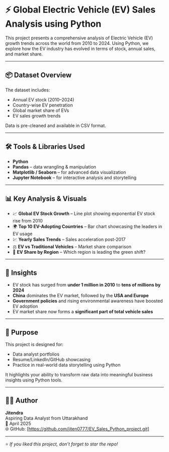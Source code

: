 # ⚡ Global Electric Vehicle (EV) Sales Analysis using Python

This project presents a comprehensive analysis of Electric Vehicle (EV) growth trends across the world from 2010 to 2024. Using Python, we explore how the EV industry has evolved in terms of stock, annual sales, and market share.

---

## 📦 Dataset Overview

The dataset includes:
- Annual EV stock (2010–2024)
- Country-wise EV penetration
- Global market share of EVs
- EV sales growth trends

Data is pre-cleaned and available in CSV format.

---

## 🛠️ Tools & Libraries Used

- **Python**  
- **Pandas** – data wrangling & manipulation  
- **Matplotlib / Seaborn** – for advanced data visualization  
- **Jupyter Notebook** – for interactive analysis and storytelling  

---

## 📊 Key Analysis & Visuals

- 📈 **Global EV Stock Growth** – Line plot showing exponential EV stock rise from 2010  
- 🌍 **Top 10 EV-Adopting Countries** – Bar chart showcasing the leaders in EV usage  
- 💹 **Yearly Sales Trends** – Sales acceleration post-2017  
- ⚖️ **EV vs Traditional Vehicles** – Market share comparison  
- 🔋 **EV Share by Region** – Which region is leading the green shift?

---

## 🧠 Insights

- EV stock has surged from **under 1 million in 2010** to **tens of millions by 2024**
- **China** dominates the EV market, followed by the **USA and Europe**
- **Government policies** and rising environmental awareness have boosted EV adoption
- EV market share now forms a **significant part of total vehicle sales**


---



## 🎯 Purpose

This project is designed for:
- Data analyst portfolios
- Resume/LinkedIn/GitHub showcasing
- Practice in real-world data storytelling using Python

It highlights your ability to transform raw data into meaningful business insights using Python tools.

---

## 👨‍💻 Author

**Jitendra**  
Aspiring Data Analyst from Uttarakhand  
📅 April 2025  
🌐 GitHub: [https://github.com/jiten0777/EV_Sales_Python_project.git]

---

⭐ *If you liked this project, don’t forget to star the repo!*

